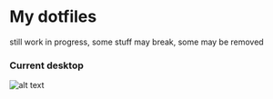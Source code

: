 # My dotfiles
still work in progress, some stuff may break, some may be removed

### Current desktop
![alt text](screenshots/2023-08-15_22-58.png)
